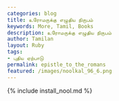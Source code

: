 ```yaml
---  
categories: blog  
title: உரோமருக்கு எழுதிய நிருபம்
keywords: More, Tamil, Books  
description: உரோமருக்கு எழுதிய நிருபம்
author: Tamilan  
layout: Ruby  
tags:     
- புதிய ஏற்பாடு
permalink: epistle_to_the_romans  
featured: /images/noolkal_96_6.png  
---  
```

{% include install_nool.md %}  
